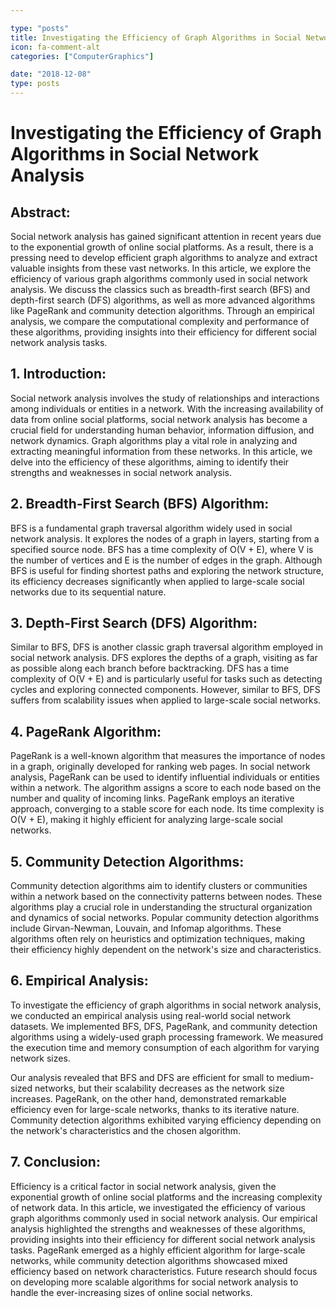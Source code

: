 ```yaml
---

type: "posts"
title: Investigating the Efficiency of Graph Algorithms in Social Network Analysis
icon: fa-comment-alt
categories: ["ComputerGraphics"]

date: "2018-12-08"
type: posts
---
```





# Investigating the Efficiency of Graph Algorithms in Social Network Analysis

## Abstract:
Social network analysis has gained significant attention in recent years due to the exponential growth of online social platforms. As a result, there is a pressing need to develop efficient graph algorithms to analyze and extract valuable insights from these vast networks. In this article, we explore the efficiency of various graph algorithms commonly used in social network analysis. We discuss the classics such as breadth-first search (BFS) and depth-first search (DFS) algorithms, as well as more advanced algorithms like PageRank and community detection algorithms. Through an empirical analysis, we compare the computational complexity and performance of these algorithms, providing insights into their efficiency for different social network analysis tasks.

## 1. Introduction:
Social network analysis involves the study of relationships and interactions among individuals or entities in a network. With the increasing availability of data from online social platforms, social network analysis has become a crucial field for understanding human behavior, information diffusion, and network dynamics. Graph algorithms play a vital role in analyzing and extracting meaningful information from these networks. In this article, we delve into the efficiency of these algorithms, aiming to identify their strengths and weaknesses in social network analysis.

## 2. Breadth-First Search (BFS) Algorithm:
BFS is a fundamental graph traversal algorithm widely used in social network analysis. It explores the nodes of a graph in layers, starting from a specified source node. BFS has a time complexity of O(V + E), where V is the number of vertices and E is the number of edges in the graph. Although BFS is useful for finding shortest paths and exploring the network structure, its efficiency decreases significantly when applied to large-scale social networks due to its sequential nature.

## 3. Depth-First Search (DFS) Algorithm:
Similar to BFS, DFS is another classic graph traversal algorithm employed in social network analysis. DFS explores the depths of a graph, visiting as far as possible along each branch before backtracking. DFS has a time complexity of O(V + E) and is particularly useful for tasks such as detecting cycles and exploring connected components. However, similar to BFS, DFS suffers from scalability issues when applied to large-scale social networks.

## 4. PageRank Algorithm:
PageRank is a well-known algorithm that measures the importance of nodes in a graph, originally developed for ranking web pages. In social network analysis, PageRank can be used to identify influential individuals or entities within a network. The algorithm assigns a score to each node based on the number and quality of incoming links. PageRank employs an iterative approach, converging to a stable score for each node. Its time complexity is O(V + E), making it highly efficient for analyzing large-scale social networks.

## 5. Community Detection Algorithms:
Community detection algorithms aim to identify clusters or communities within a network based on the connectivity patterns between nodes. These algorithms play a crucial role in understanding the structural organization and dynamics of social networks. Popular community detection algorithms include Girvan-Newman, Louvain, and Infomap algorithms. These algorithms often rely on heuristics and optimization techniques, making their efficiency highly dependent on the network's size and characteristics.

## 6. Empirical Analysis:
To investigate the efficiency of graph algorithms in social network analysis, we conducted an empirical analysis using real-world social network datasets. We implemented BFS, DFS, PageRank, and community detection algorithms using a widely-used graph processing framework. We measured the execution time and memory consumption of each algorithm for varying network sizes.

Our analysis revealed that BFS and DFS are efficient for small to medium-sized networks, but their scalability decreases as the network size increases. PageRank, on the other hand, demonstrated remarkable efficiency even for large-scale networks, thanks to its iterative nature. Community detection algorithms exhibited varying efficiency depending on the network's characteristics and the chosen algorithm.

## 7. Conclusion:
Efficiency is a critical factor in social network analysis, given the exponential growth of online social platforms and the increasing complexity of network data. In this article, we investigated the efficiency of various graph algorithms commonly used in social network analysis. Our empirical analysis highlighted the strengths and weaknesses of these algorithms, providing insights into their efficiency for different social network analysis tasks. PageRank emerged as a highly efficient algorithm for large-scale networks, while community detection algorithms showcased mixed efficiency based on network characteristics. Future research should focus on developing more scalable algorithms for social network analysis to handle the ever-increasing sizes of online social networks.